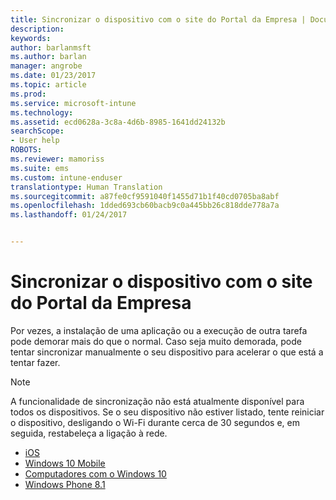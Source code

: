 ```yaml
---
title: Sincronizar o dispositivo com o site do Portal da Empresa | Documentos da Microsoft
description: 
keywords: 
author: barlanmsft
ms.author: barlan
manager: angrobe
ms.date: 01/23/2017
ms.topic: article
ms.prod: 
ms.service: microsoft-intune
ms.technology: 
ms.assetid: ecd0628a-3c8a-4d6b-8985-1641dd24132b
searchScope:
- User help
ROBOTS: 
ms.reviewer: mamoriss
ms.suite: ems
ms.custom: intune-enduser
translationtype: Human Translation
ms.sourcegitcommit: a87fe0cf9591040f1455d71b1f40cd0705ba8abf
ms.openlocfilehash: 1dded693cb60bacb9c0a445bb26c818dde778a7a
ms.lasthandoff: 01/24/2017


---
```



# <a name="sync-your-device-with-the-company-portal-website"></a>Sincronizar o dispositivo com o site do Portal da Empresa

Por vezes, a instalação de uma aplicação ou a execução de outra tarefa pode demorar mais do que o normal. Caso seja muito demorada, pode tentar sincronizar manualmente o seu dispositivo para acelerar o que está a tentar fazer.

> [!Note]
> A funcionalidade de sincronização não está atualmente disponível para todos os dispositivos. Se o seu dispositivo não estiver listado, tente reiniciar o dispositivo, desligando o Wi-Fi durante cerca de 30 segundos e, em seguida, restabeleça a ligação à rede.

* [iOS](sync-your-device-manually-ios.md)
* [Windows 10 Mobile](sync-your-device-manually-windows.md#windows-10-mobile)
* [Computadores com o Windows 10](sync-your-device-manually-windows.md#windows-10-desktop)
* [Windows Phone 8.1](sync-your-device-manually-windows.md#windows-phone-81)

